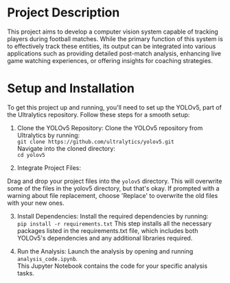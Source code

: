 # Project Description
This project aims to develop a computer vision system capable of tracking players during football matches. 
While the primary function of this system is to effectively track these entities, its output can be integrated into various applications such
 as providing detailed post-match analysis, enhancing live game watching experiences, or offering insights for coaching strategies.

 
# Setup and Installation
To get this project up and running, you'll need to set up the YOLOv5, part of the Ultralytics repository. Follow these steps for a smooth setup:

1. Clone the YOLOv5 Repository:
Clone the YOLOv5 repository from Ultralytics by running:  
`git clone https://github.com/ultralytics/yolov5.git`  
Navigate into the cloned directory:  
`cd yolov5`

3. Integrate Project Files:

Drag and drop your project files into the `yolov5` directory. This will overwrite some of the files in the yolov5 directory, but that's okay.
If prompted with a warning about file replacement, choose 'Replace' to overwrite the old files with your new ones.

3. Install Dependencies:
Install the required dependencies by running:  
`pip install -r requirements.txt`
This step installs all the necessary packages listed in the requirements.txt file, which includes both YOLOv5's dependencies and any additional libraries required.

4. Run the Analysis:
Launch the analysis by opening and running `analysis_code.ipynb`.  
This Jupyter Notebook contains the code for your specific analysis tasks.

